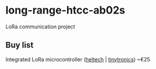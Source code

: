 # long-range-htcc-ab02s
LoRa communication project


<h2>Buy list</h2>

Integrated LoRa microcontroller ([heltech](https://heltec.org/project/htcc-ab02s/) | [tinytronics](https://www.tinytronics.nl/nl/development-boards/microcontroller-boards/met-gps/heltec-cubecell-lora-development-board-gnss-868mhz-met-0.96-inch-oled-display)) ~€25
